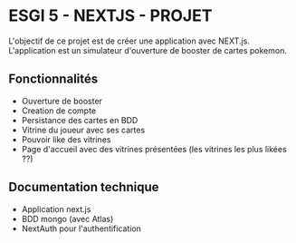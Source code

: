 # ESGI 5 - NEXTJS - PROJET  
L'objectif de ce projet est de créer une application avec NEXT.js.  
L'application est un simulateur d'ouverture de booster de cartes pokemon.

## Fonctionnalités
- Ouverture de booster
- Creation de compte
- Persistance des cartes en BDD
- Vitrine du joueur avec ses cartes
- Pouvoir like des vitrines
- Page d'accueil avec des vitrines présentées (les vitrines les plus likées ??)

## Documentation technique
- Application next.js
- BDD mongo (avec Atlas)
- NextAuth pour l'authentification
